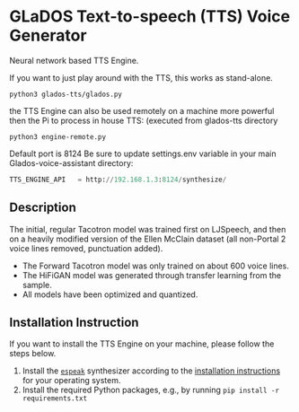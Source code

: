 # GLaDOS Text-to-speech (TTS) Voice Generator

Neural network based TTS Engine.

If you want to just play around with the TTS, this works as stand-alone.

```console
python3 glados-tts/glados.py
```

the TTS Engine can also be used remotely on a machine more powerful then the Pi to process in house TTS: (executed from glados-tts directory

```console
python3 engine-remote.py
```

Default port is 8124
Be sure to update settings.env variable in your main Glados-voice-assistant directory:

```py
TTS_ENGINE_API   = http://192.168.1.3:8124/synthesize/
```

## Description

The initial, regular Tacotron model was trained first on LJSpeech, and then on a heavily modified version of the Ellen McClain dataset (all non-Portal 2 voice lines removed, punctuation added).

* The Forward Tacotron model was only trained on about 600 voice lines.
* The HiFiGAN model was generated through transfer learning from the sample.
* All models have been optimized and quantized.

## Installation Instruction

If you want to install the TTS Engine on your machine, please follow the steps
below.

1. Install the [`espeak`](https://github.com/espeak-ng/espeak-ng) synthesizer
   according to the [installation
   instructions](https://github.com/espeak-ng/espeak-ng/blob/master/docs/guide.md)
   for your operating system.
2. Install the required Python packages, e.g., by running `pip install -r
   requirements.txt`
